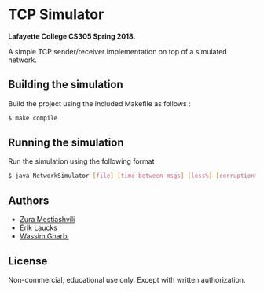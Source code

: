 # TCP Simulator
**Lafayette College CS305 Spring 2018.**

A simple TCP sender/receiver implementation on top of a simulated network.

## Building the simulation

Build the project using the included Makefile as follows :

```bash
$ make compile
```

## Running the simulation

Run the simulation using the following format

```bash
$ java NetworkSimulator [file] [time-between-msgs] [loss%] [corruption%] [window] [mss] [protocol] [debug]
```

## Authors

- [Zura Mestiashvili](https://github.com/prosperi)
- [Erik Laucks](https://github.com/laucksy)
- [Wassim Gharbi](https://github.com/wassgha)

## License
Non-commercial, educational use only. Except with written authorization.

